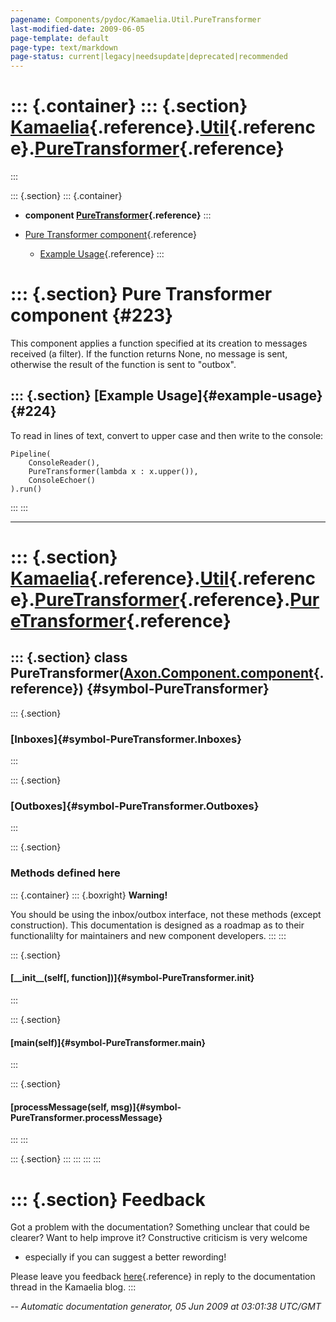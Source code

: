 ```yaml
---
pagename: Components/pydoc/Kamaelia.Util.PureTransformer
last-modified-date: 2009-06-05
page-template: default
page-type: text/markdown
page-status: current|legacy|needsupdate|deprecated|recommended
---
```

::: {.container}
::: {.section}
[Kamaelia](/Components/pydoc/Kamaelia.html){.reference}.[Util](/Components/pydoc/Kamaelia.Util.html){.reference}.[PureTransformer](/Components/pydoc/Kamaelia.Util.PureTransformer.html){.reference}
====================================================================================================================================================================================================
:::

::: {.section}
::: {.container}
-   **component
    [PureTransformer](/Components/pydoc/Kamaelia.Util.PureTransformer.PureTransformer.html){.reference}**
:::

-   [Pure Transformer component](#223){.reference}
    -   [Example Usage](#224){.reference}
:::

::: {.section}
Pure Transformer component {#223}
==========================

This component applies a function specified at its creation to messages
received (a filter). If the function returns None, no message is sent,
otherwise the result of the function is sent to \"outbox\".

::: {.section}
[Example Usage]{#example-usage} {#224}
-------------------------------

To read in lines of text, convert to upper case and then write to the
console:

``` {.literal-block}
Pipeline(
    ConsoleReader(),
    PureTransformer(lambda x : x.upper()),
    ConsoleEchoer()
).run()
```
:::
:::

------------------------------------------------------------------------

::: {.section}
[Kamaelia](/Components/pydoc/Kamaelia.html){.reference}.[Util](/Components/pydoc/Kamaelia.Util.html){.reference}.[PureTransformer](/Components/pydoc/Kamaelia.Util.PureTransformer.html){.reference}.[PureTransformer](/Components/pydoc/Kamaelia.Util.PureTransformer.PureTransformer.html){.reference}
========================================================================================================================================================================================================================================================================================================

::: {.section}
class PureTransformer([Axon.Component.component](/Docs/Axon/Axon.Component.component.html){.reference}) {#symbol-PureTransformer}
-------------------------------------------------------------------------------------------------------

::: {.section}
### [Inboxes]{#symbol-PureTransformer.Inboxes}
:::

::: {.section}
### [Outboxes]{#symbol-PureTransformer.Outboxes}
:::

::: {.section}
### Methods defined here

::: {.container}
::: {.boxright}
**Warning!**

You should be using the inbox/outbox interface, not these methods
(except construction). This documentation is designed as a roadmap as to
their functionalilty for maintainers and new component developers.
:::
:::

::: {.section}
#### [\_\_init\_\_(self\[, function\])]{#symbol-PureTransformer.__init__}
:::

::: {.section}
#### [main(self)]{#symbol-PureTransformer.main}
:::

::: {.section}
#### [processMessage(self, msg)]{#symbol-PureTransformer.processMessage}
:::
:::

::: {.section}
:::
:::
:::
:::

::: {.section}
Feedback
========

Got a problem with the documentation? Something unclear that could be
clearer? Want to help improve it? Constructive criticism is very welcome
- especially if you can suggest a better rewording!

Please leave you feedback
[here](../../../cgi-bin/blog/blog.cgi?rm=viewpost&nodeid=1142023701){.reference}
in reply to the documentation thread in the Kamaelia blog.
:::

*\-- Automatic documentation generator, 05 Jun 2009 at 03:01:38 UTC/GMT*
